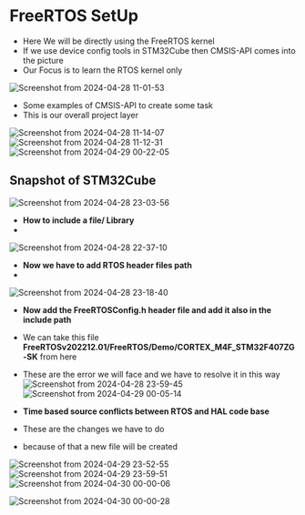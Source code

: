 <h1>  FreeRTOS SetUp </h1>

- Here We will be directly using the FreeRTOS kernel
- If we use device config tools in STM32Cube then CMSIS-API comes into the picture
- Our Focus is to learn the RTOS kernel only
  
![Screenshot from 2024-04-28 11-01-53](https://github.com/PranabNandy/FreeRTOS/assets/34576104/17493623-1b48-4b7e-be31-922a3098e0f5)

- Some examples of CMSIS-API to create some task
- This is our overall project layer

![Screenshot from 2024-04-28 11-14-07](https://github.com/PranabNandy/FreeRTOS/assets/34576104/7cf0da76-1fae-4757-b893-361d29d73a02)
![Screenshot from 2024-04-28 11-12-31](https://github.com/PranabNandy/FreeRTOS/assets/34576104/06f6409d-17fd-42c0-a0e0-6cc143cef749)
![Screenshot from 2024-04-29 00-22-05](https://github.com/PranabNandy/FreeRTOS/assets/34576104/1992186a-0b44-464c-8413-bb0f025ac48e)


## Snapshot of STM32Cube
![Screenshot from 2024-04-28 23-03-56](https://github.com/PranabNandy/FreeRTOS/assets/34576104/0464c188-a3fa-41f0-915f-e242a3ad5ccd)
- **How to include a file/ Library**
- 
![Screenshot from 2024-04-28 22-37-10](https://github.com/PranabNandy/FreeRTOS/assets/34576104/a11a3fb0-3d55-4dcf-aad6-a471136373a5)
- **Now we have to add RTOS header files path**
-
![Screenshot from 2024-04-28 23-18-40](https://github.com/PranabNandy/FreeRTOS/assets/34576104/d09e5fed-583d-4948-b8a5-6f57e5bb11ee)

- **Now add the FreeRTOSConfig.h header file and add it also in the include path**
- We can take this file **FreeRTOSv202212.01/FreeRTOS/Demo/CORTEX_M4F_STM32F407ZG-SK** from here
- These are the error we will face and we have to resolve it in this way
![Screenshot from 2024-04-28 23-59-45](https://github.com/PranabNandy/FreeRTOS/assets/34576104/89792bd5-5513-48ba-8dc3-49c89b80918b)
![Screenshot from 2024-04-29 00-05-14](https://github.com/PranabNandy/FreeRTOS/assets/34576104/dbcdb000-5611-41d3-9331-b76731bcef6f)

- **Time based source conflicts between RTOS and HAL code base**
- These are the changes we have to do
- because of that a new file will be created

 ![Screenshot from 2024-04-29 23-52-55](https://github.com/PranabNandy/FreeRTOS/assets/34576104/6949c8bc-dc67-468f-a4f8-815f232de747)
![Screenshot from 2024-04-29 23-59-51](https://github.com/PranabNandy/FreeRTOS/assets/34576104/b60147d9-0137-4050-a98d-feb51ce4b65b)
![Screenshot from 2024-04-30 00-00-06](https://github.com/PranabNandy/FreeRTOS/assets/34576104/259be2e6-89f9-4e08-bbcc-4b99d7597b03)

 ![Screenshot from 2024-04-30 00-00-28](https://github.com/PranabNandy/FreeRTOS/assets/34576104/34c6ac5c-ea12-4cb8-ac33-79e0e7f78724)

